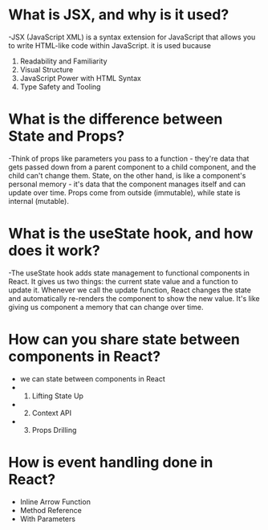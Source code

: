 # What is JSX, and why is it used?

-JSX (JavaScript XML) is a syntax extension for JavaScript that allows you to write HTML-like code within JavaScript.
it is used bucause
1. Readability and Familiarity
2. Visual Structure
3.  JavaScript Power with HTML Syntax
4.  Type Safety and Tooling
   

# What is the difference between State and Props?
-Think of props like parameters you pass to a function - they're data that gets passed down from a parent component to a child component, and the child can't change them. State, on the other hand, is like a component's personal memory - it's data that the component manages itself and can update over time. Props come from outside (immutable), while state is internal (mutable).

# What is the useState hook, and how does it work?

-The useState hook adds state management to functional components in React. It gives us two things: the current state value and a function to update it. Whenever we call the update function, React changes the state and automatically re-renders the component to show the new value. It's like giving us component a memory that can change over time.

# How can you share state between components in React?

- we can state between components in React
- 1. Lifting State Up
- 2. Context API
- 3. Props Drilling


# How is event handling done in React?

- Inline Arrow Function
- Method Reference
- With Parameters
  


